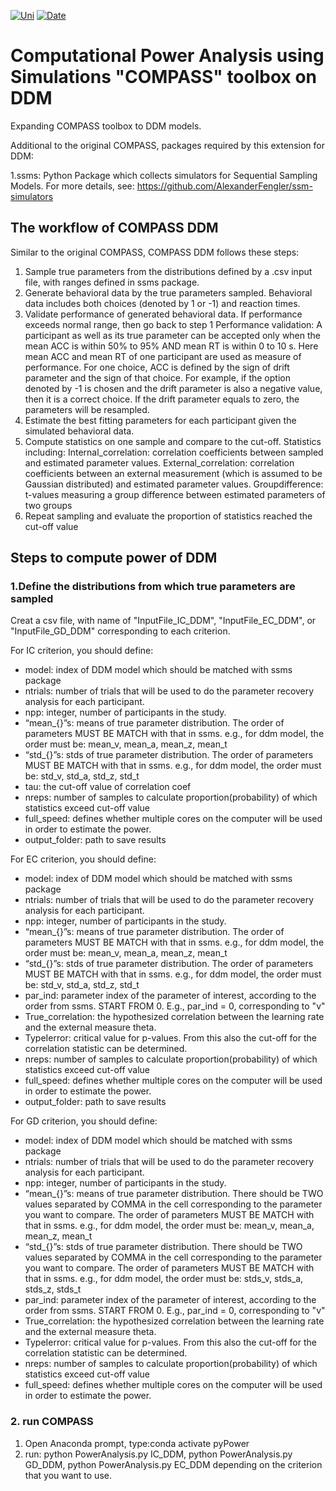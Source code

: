 [![Uni](https://img.shields.io/badge/University-Ghent%20University-brightgreen)](https://img.shields.io/badge/University-Ghent%20University-brightgreen)
[![Date](https://img.shields.io/badge/Last%20update-2023-yellow)](https://img.shields.io/badge/Last%20update-2023-yellow)

# Computational Power Analysis using Simulations "COMPASS" toolbox on DDM

Expanding COMPASS toolbox to DDM models.

Additional to the original COMPASS, packages required by this extension for DDM: 

1.ssms: Python Package which collects simulators for Sequential Sampling Models.
For more details, see: https://github.com/AlexanderFengler/ssm-simulators

## The workflow of COMPASS DDM

Similar to the original COMPASS, COMPASS DDM follows these steps:

1. Sample true parameters from the distributions defined by a .csv input file, with ranges defined in ssms package.
2. Generate behavioral data by the true parameters sampled. Behavioral data includes both choices (denoted by 1 or -1) and reaction times.
3. Validate performance of generated behavioral data. If performance exceeds normal range, then go back to step 1
   Performance validation:
    A participant as well as its true parameter can be accepted only when the mean ACC is within 50% to 95% AND mean RT is within 0 to 10 s.
    Here mean ACC and mean RT of one participant are used as measure of performance. For one choice, ACC is defined by the sign of drift parameter and the sign of that choice. For example, if the option denoted by -1 is chosen and the drift parameter is also a negative value, then it is a correct choice. If the drift parameter equals to zero, the parameters will be resampled.
5. Estimate the best fitting parameters for each participant given the simulated behavioral data.
6. Compute statistics on one sample and compare to the cut-off. Statistics including:
  Internal_correlation: correlation coefficients between sampled and estimated parameter values.
  External_correlation: correlation coefficients between an external measurement (which is assumed to be Gaussian distributed) and estimated parameter values.
  Groupdifference: t-values measuring a group difference between estimated parameters of two groups
7. Repeat sampling and evaluate the proportion of statistics reached the cut-off value

## Steps to compute power of DDM
###  1.Define the distributions from which true parameters are sampled
Creat a csv file, with name of "InputFile_IC_DDM", "InputFile_EC_DDM", or "InputFile_GD_DDM" corresponding to each criterion.

For IC criterion, you should define:
  * model: index of DDM model which should be matched with ssms package
  * ntrials: number of trials that will be used to do the parameter recovery analysis for each participant.
  * npp: integer, number of participants in the study.
  * “mean_{}”s: means of true parameter distribution. The order of parameters MUST BE MATCH with that in ssms. e.g., for ddm model, the order must be: mean_v, mean_a, mean_z, mean_t
  * “std_{}”s: stds of true parameter distribution. The order of parameters MUST BE MATCH with that in ssms. e.g., for ddm model, the order must be: std_v, std_a, std_z, std_t
  * tau: the cut-off value of correlation coef
  * nreps: number of samples to calculate proportion(probability) of which statistics exceed cut-off value
  * full_speed: defines whether multiple cores on the computer will be used in order to estimate the power.
  * output_folder: path to save results

For EC criterion, you should define:
  * model: index of DDM model which should be matched with ssms package
  * ntrials: number of trials that will be used to do the parameter recovery analysis for each participant.
  * npp: integer, number of participants in the study.
  * “mean_{}”s: means of true parameter distribution. The order of parameters MUST BE MATCH with that in ssms. e.g., for ddm model, the order must be: mean_v, mean_a, mean_z, mean_t
  * “std_{}”s: stds of true parameter distribution. The order of parameters MUST BE MATCH with that in ssms. e.g., for ddm model, the order must be: std_v, std_a, std_z, std_t
  * par_ind: parameter index of the parameter of interest, according to the order from ssms. START FROM 0. E.g., par_ind = 0, corresponding to "v"
  * True_correlation: the hypothesized correlation between the learning rate and the external measure theta.   
  * TypeIerror: critical value for p-values. From this also the cut-off for the correlation statistic can be determined.
  * nreps: number of samples to calculate proportion(probability) of which statistics exceed cut-off value
  * full_speed: defines whether multiple cores on the computer will be used in order to estimate the power.
  * output_folder: path to save results

For GD criterion, you should define:
  * model: index of DDM model which should be matched with ssms package
  * ntrials: number of trials that will be used to do the parameter recovery analysis for each participant.
  * npp: integer, number of participants in the study.
  * “mean_{}”s: means of true parameter distribution. There should be TWO values separated by COMMA in the cell corresponding to the parameter you want to compare. The order of parameters MUST BE MATCH with that in ssms. e.g., for ddm model, the order must be: mean_v, mean_a, mean_z, mean_t
  * “std_{}”s: stds of true parameter distribution. There should be TWO values separated by COMMA in the cell corresponding to the parameter you want to compare. The order of parameters MUST BE MATCH with that in ssms. e.g., for ddm model, the order must be: stds_v, stds_a, stds_z, stds_t
  * par_ind: parameter index of the parameter of interest, according to the order from ssms. START FROM 0. E.g., par_ind = 0, corresponding to "v"
  * True_correlation: the hypothesized correlation between the learning rate and the external measure theta.   
  * TypeIerror: critical value for p-values. From this also the cut-off for the correlation statistic can be determined.
  * nreps: number of samples to calculate proportion(probability) of which statistics exceed cut-off value
  * full_speed: defines whether multiple cores on the computer will be used in order to estimate the power.

### 2. run COMPASS
1. Open Anaconda prompt, type:conda activate pyPower
2. run: python PowerAnalysis.py IC_DDM, python PowerAnalysis.py GD_DDM, python PowerAnalysis.py EC_DDM depending on the criterion that you want to use.


